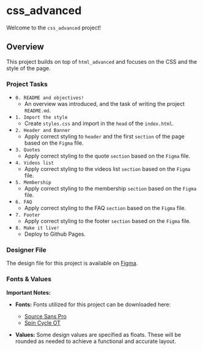 # css_advanced

Welcome to the `css_advanced` project!

## Overview

This project builds on top of `html_advanced` and focuses on the CSS and the style of the page.

### Project Tasks

- `0. README and objectives!`
  - An overview was introduced, and the task of writing the project `README.md`.
- `1. Import the style`
  - Create `styles.css` and import in the `head` of the `index.html`.
- `2. Header and Banner`
  - Apply correct styling to `header` and the first `section` of the page based on the `Figma` file.
- `3. Quotes`
  - Apply correct styling to the quote `section` based on the `Figma` file.
- `4. Videos list`
  - Apply correct styling to the videos list `section` based on the `Figma` file.
- `5. Membership`
  - Apply correct styling to the membership `section` based on the `Figma` file.
- `6. FAQ`
  - Apply correct styling to the FAQ `section` based on the `Figma` file.
- `7. Footer`
  - Apply correct styling to the footer `section` based on the `Figma` file.
- `8. Make it live!`
  - Deploy to Github Pages.


### Designer File

The design file for this project is available on [Figma](https://www.figma.com/design/XrEAsu1vQj5fhVaNG38d2W/Homepage?node-id=0-1&t=6gcfvq0WjRGjQils-0).

### Fonts & Values

**Important Notes:**
- **Fonts:** Fonts utilized for this project can be downloaded here:
  - [Source Sans Pro](https://www.fontsquirrel.com/fonts/source-sans-pro)
  - [Spin Cycle OT](https://www.fontsquirrel.com/fonts/Spin-Cycle-OT)

- **Values:** Some design values are specified as floats. These will be rounded as needed to achieve a functional and accurate layout.